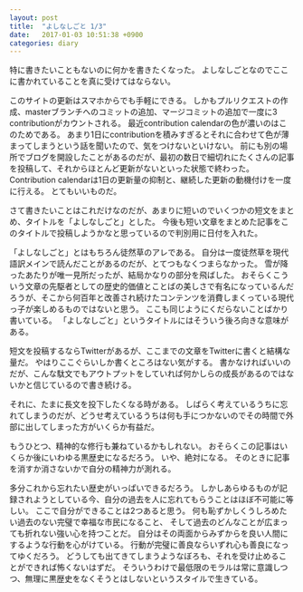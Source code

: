 ```yaml
---
layout: post
title:  "よしなしごと 1/3"
date:   2017-01-03 10:51:38 +0900
categories: diary
---
```


特に書きたいこともないのに何かを書きたくなった。
よしなしごとなのでここに書かれていることを真に受けてはならない。

このサイトの更新はスマホからでも手軽にできる。
しかもプルリクエストの作成、masterブランチへのコミットの追加、マージコミットの追加で一度に3 contributionがカウントされる。
最近contribution calendarの色が濃いのはこのためである。
あまり1日にcontributionを積みすぎるとそれに合わせて色が薄まってしまうという話を聞いたので、気をつけないといけない。
前にも別の場所でブログを開設したことがあるのだが、最初の数日で細切れにたくさんの記事を投稿して、それからほとんど更新がないといった状態で終わった。
Contribution calendarは1日の更新量の抑制と、継続した更新の動機付けを一度に行える。
とてもいいものだ。

さて書きたいことはこれだけなのだが、あまりに短いのでいくつかの短文をまとめ、タイトルを「よしなしごと」とした。
今後も短い文章をまとめた記事をこのタイトルで投稿しようかなと思っているので判別用に日付を入れた。

「よしなしごと」とはもちろん徒然草のアレである。
自分は一度徒然草を現代語訳メインで読んだことがあるのだが、とてつもなくつまらなかった。
雪が降ったあたりが唯一見所だったが、結局かなりの部分を飛ばした。
おそらくこういう文章の先駆者としての歴史的価値とことばの美しさで有名になっているんだろうが、そこから何百年と改善され続けたコンテンツを消費しまくっている現代っ子が楽しめるものではないと思う。
ここも同じようにくだらないことばかり書いている。
「よしなしごと」というタイトルにはそういう後ろ向きな意味がある。

短文を投稿するならTwitterがあるが、ここまでの文章をTwitterに書くと結構な量だ。
やはりここぐらいしか書くところはない気がする。
書かなければいいのだが、こんな駄文でもアウトプットをしていれば何かしらの成長があるのではないかと信じているので書き続ける。

それに、たまに長文を投下したくなる時がある。
しばらく考えているうちに忘れてしまうのだが、どうせ考えているうちは何も手につかないのでその時間で外部に出してしまった方がいくらか有益だ。

もうひとつ、精神的な修行も兼ねているかもしれない。
おそらくこの記事はいくらか後にいわゆる黒歴史になるだろう。
いや、絶対になる。
そのときに記事を消すか消さないかで自分の精神力が測れる。

多分これから忘れたい歴史がいっぱいできるだろう。
しかしあらゆるものが記録されようとしている今、自分の過去を人に忘れてもらうことはほぼ不可能に等しい。
ここで自分ができることは2つあると思う。
何も恥ずかしくうしろめたい過去のない完璧で幸福な市民になること、
そして過去のどんなことが広まっても折れない強い心を持つことだ。
自分はその両面からみずからを良い人間にするような行動を心がけている。
行動が完璧に善良ならいずれ心も善良になってゆくだろう。
どうしても出てきてしまうようなぼろも、それを受け止めることができれば怖くないはずだ。
そういうわけで最低限のモラルは常に意識しつつ、無理に黒歴史をなくそうとはしないというスタイルで生きている。